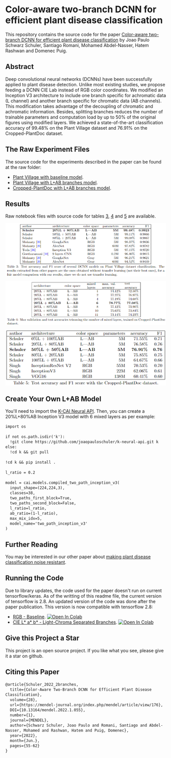 # Color-aware two-branch DCNN for efficient plant disease classification
This repository contains the source code for the paper [Color-aware two-branch DCNN for efficient plant disease classification](https://www.researchgate.net/publication/361511874_Color-Aware_Two-Branch_DCNN_for_Efficient_Plant_Disease_Classification) by Joao Paulo Schwarz Schuler, Santiago Romani, Mohamed Abdel-Nasser, Hatem Rashwan and Domenec Puig.

## Abstract
Deep convolutional neural networks (DCNNs) have been successfully applied to plant disease detection. Unlike most existing studies, we propose feeding a DCNN CIE Lab instead of RGB color coordinates. We modified an Inception V3 architecture to include one branch specific for achromatic data (L channel) and another branch specific for chromatic data (AB channels). This modification takes advantage of the decoupling of chromatic and achromatic information. Besides, splitting branches reduces the number of trainable parameters and computation load by up to 50\% of the original figures using modified layers. We achieved a state-of-the-art classification accuracy of 99.48\% on the Plant Village dataset and 76.91\% on the Cropped-PlantDoc dataset.

## The Raw Experiment Files
The source code for the experiments described in the paper can be found at the raw folder:
* [Plant Village with baseline model](https://github.com/joaopauloschuler/two-branch-plant-disease/tree/main/raw/baseline-plant-village).
* [Plant Village with L+AB branches model](https://github.com/joaopauloschuler/two-branch-plant-disease/tree/main/raw/two-paths-plant-village).
* [Cropped-PlantDoc with L+AB branches model](https://github.com/joaopauloschuler/two-branch-plant-disease/tree/main/raw/two-paths-cropped-plant-doc).

## Results
Raw notebook files with source code for tables [3](https://github.com/joaopauloschuler/two-branch-plant-disease/blob/main/raw/two-paths-plant-village/two_path_inception.ipynb), [4](https://github.com/joaopauloschuler/two-branch-plant-disease/blob/main/raw/two-paths-cropped-plant-doc/Cropped-PlantDoc-Mixed-Layer-Search-Table-4.ipynb) and [5](https://github.com/joaopauloschuler/two-branch-plant-disease/blob/main/raw/two-paths-cropped-plant-doc/Cropped-PlantDoc-LAB-Filter-Search-Table-5.ipynb) are available.
<p align="center"><img align="center" src="raw/table3.png"></img></p>
<p align="center"><img align="center" src="raw/table4.png"></img></p>
<p align="center"><img align="center" src="raw/table5.png"></img></p>

## Create Your Own L+AB Model
You'll need to import the [K-CAI Neural API](https://github.com/joaopauloschuler/k-neural-api). Then, you can create a 20%L+80%AB Inception V3 model with 6 mixed layers as per example:
```
import os

if not os.path.isdir('k'):
  !git clone https://github.com/joaopauloschuler/k-neural-api.git k
else:
  !cd k && git pull

!cd k && pip install .

l_ratio = 0.2

model = cai.models.compiled_two_path_inception_v3(
  input_shape=(224,224,3),
  classes=38, 
  two_paths_first_block=True,
  two_paths_second_block=False,
  l_ratio=l_ratio,
  ab_ratio=(1-l_ratio),
  max_mix_idx=5, 
  model_name='two_path_inception_v3'
)
```

## Further Reading
You may be interested in our other paper about [making plant disease classification noise resistant](https://github.com/joaopauloschuler/two-path-noise-lab-plant-disease).

## Running the Code
Due to library updates, the code used for the paper doesn't run on current tensorflow/keras. As of the writting of this readme file, the current version of tensorflow is 2.8. An updated version of the code was done after the paper publication. This version is now compatible with tensorflow 2.8:
* [RGB - Baseline](https://github.com/joaopauloschuler/two-branch-plant-disease/blob/main/2.8/code_example_baseline_v2_8.ipynb). [![Open In Colab](https://colab.research.google.com/assets/colab-badge.svg)](https://colab.research.google.com/github/joaopauloschuler/two-branch-plant-disease/blob/main/2.8/code_example_baseline_v2_8.ipynb)
* [CIE L* a* b* - Light-Chroma Separated Branches](https://github.com/joaopauloschuler/two-branch-plant-disease/blob/main/2.8/code_example_two_paths_v2_8.ipynb). [![Open In Colab](https://colab.research.google.com/assets/colab-badge.svg)](https://colab.research.google.com/github/joaopauloschuler/two-branch-plant-disease/blob/main/2.8/code_example_two_paths_v2_8.ipynb)

## Give this Project a Star
This project is an open source project. If you like what you see, please give it a star on github.

## Citing this Paper
```
@article{Schuler_2022_2branches,
  title={Color-Aware Two-Branch DCNN for Efficient Plant Disease Classification}, 
  volume={28}, 
  url={https://mendel-journal.org/index.php/mendel/article/view/176},
  DOI={10.13164/mendel.2022.1.055},
  number={1},
  journal={MENDEL},
  author={Schwarz Schuler, Joao Paulo and Romani, Santiago and Abdel-Nasser, Mohamed and Rashwan, Hatem and Puig, Domenec},
  year={2022},
  month={Jun.},
  pages={55-62}
}
```
